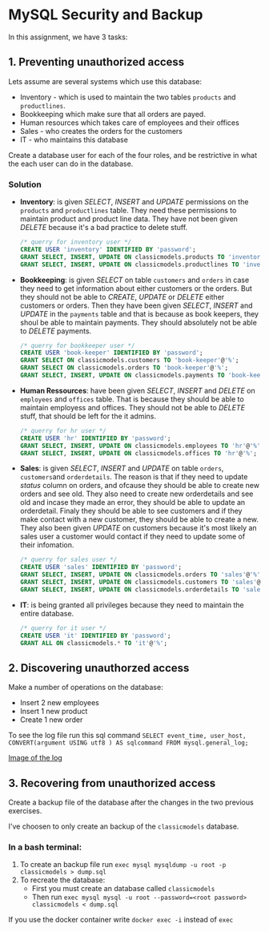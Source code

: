 # MySQL Security and Backup
In this assignment, we have 3 tasks:

## 1. Preventing unauthorized access

Lets assume are several systems which use this database:

- Inventory - which is used to maintain the two tables `products` and `productlines`.
- Bookkeeping which make sure that all orders are payed.
- Human resources which takes care of employees and their offices
- Sales - who creates the orders for the customers
- IT - who maintains this database

Create a database user for each of the four roles, and be restrictive in what the each user can do in the database.

### Solution

- **Inventory**: is given *SELECT*, *INSERT* and *UPDATE* permissions on the `products` and `productlines` table. They need these permissions to maintain product and product line data. They have not been given *DELETE* because it's a bad practice to delete stuff.
    
    ```sql
    /* querry for inventory user */
    CREATE USER 'inventory' IDENTIFIED BY 'password';
    GRANT SELECT, INSERT, UPDATE ON classicmodels.products TO 'inventory'@'%';
    GRANT SELECT, INSERT, UPDATE ON classicmodels.productlines TO 'inventory'@'%'; 
    ```

- **Bookkeeping**: is given *SELECT* on table `customers` and `orders` in case they need to get information about either customers or the orders. But they should not be able to *CREATE*, *UPDATE* or *DELETE* either customers or orders. Then they have been given *SELECT*, *INSERT* and *UPDATE* in the `payments` table and that is because as book keepers, they shoul be able to maintain payments. They should absolutely not be able to *DELETE* payments. 

    ```sql
    /* querry for bookkeeper user */
    CREATE USER 'book-keeper' IDENTIFIED BY 'password';
    GRANT SELECT ON classicmodels.customers TO 'book-keeper'@'%';
    GRANT SELECT ON classicmodels.orders TO 'book-keeper'@'%';
    GRANT SELECT, INSERT, UPDATE ON classicmodels.payments TO 'book-keeper'@'%';
    ```

- **Human Ressources**: have been given *SELECT*, *INSERT* and *DELETE* on `employees` and `offices` table. That is because they should be able to maintain employess and offices. They should not be able to *DELETE* stuff, that should be left for the it admins. 

    ```sql
    /* querry for hr user */
    CREATE USER 'hr' IDENTIFIED BY 'password';
    GRANT SELECT, INSERT, UPDATE ON classicmodels.employees TO 'hr'@'%';
    GRANT SELECT, INSERT, UPDATE ON classicmodels.offices TO 'hr'@'%';
    ```

- **Sales**: is given *SELECT*, *INSERT* and *UPDATE* on table `orders`, `customers`and `orderdetails`. The reason is that if they need to update *status* column on orders, and ofcause they should be able to create new orders and see old. They also need to create new orderdetails and see old and incase they made an error, they should be able to update an orderdetail. Finaly they should be able to see customers and if they make contact with a new customer, they should be able to create a new. They also been given *UPDATE* on customers because it's most likely an sales user a customer would contact if they need to update some of their infomation. 

    ```sql
    /* querry for sales user */
    CREATE USER 'sales' IDENTIFIED BY 'password';
    GRANT SELECT, INSERT, UPDATE ON classicmodels.orders TO 'sales'@'%';
    GRANT SELECT, INSERT, UPDATE ON classicmodels.customers TO 'sales'@'%';
    GRANT SELECT, INSERT, UPDATE ON classicmodels.orderdetails TO 'sales'@'%';
    ```

- **IT**: is being granted all privileges because they need to maintain the entire database. 

    ```sql
    /* querry for it user */
    CREATE USER 'it' IDENTIFIED BY 'password';
    GRANT ALL ON classicmodels.* TO 'it'@'%';
    ```

## 2. Discovering unauthorzed access

Make a number of operations on the database:
- Insert 2 new employees
- Insert 1 new product
- Create 1 new order

To see the log file run this sql command `SELECT event_time, user_host, CONVERT(argument USING utf8 ) AS sqlcommand FROM mysql.general_log;`

[Image of the log](https://github.com/cph-an178/Sec-and-BK/blob/master/imgs/log.png)

## 3. Recovering from unauthorized access
Create a backup file of the database after the changes in the two previous exercises.

I've choosen to only create an backup of the `classicmodels` database. 

### In a bash terminal:
1. To create an backup file run `exec mysql mysqldump -u root -p classicmodels > dump.sql`
2. To recreate the database:
    - First you must create an database called `classicmodels`
    - Then run `exec mysql mysql -u root --password=<root password> classicmodels < dump.sql`

If you use the docker container write `docker exec -i` instead of `exec`